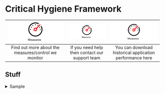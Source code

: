 # Critical Hygiene Framework

|<a href="assist/"><img src="Guage.svg" alt="drawing"></a>| <a href="other/"><img src="Guage.svg" alt="drawing"></a> | <img src="Guage.svg" alt="drawing"> | 
| :---:  | :---: | :---: |
|Find out more about the measures/control we monitor|If you need help then contact our support team|You can download historical application performance here|

## Stuff

<details>
  
  <summary>Sample</summary>

  ### Heading
  The dashboard can be accessed via
  <br>
  [Some Link](https://google.com)
  <br>
  More text **important**
  ### ANother heading
</details>
